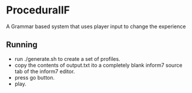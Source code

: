 # ProceduralIF
A Grammar based system that uses player input to change the experience

## Running
- run ./generate.sh to create a set of profiles. 
- copy the contents of output.txt ito a completely blank inform7 source tab of the inform7 editor. 
- press go button. 
- play. 